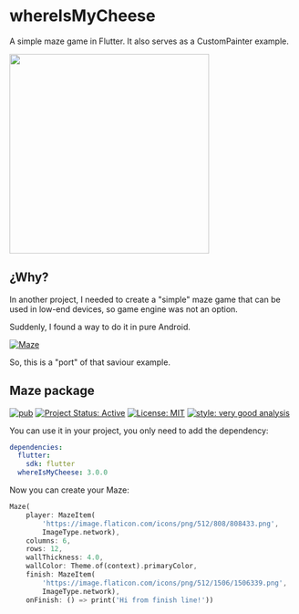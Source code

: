 # whereIsMyCheese

A simple maze game in Flutter. It also serves as a CustomPainter example.

<img src="https://raw.githubusercontent.com/pblinux/maze/package/img/maze.png" height="350">

## ¿Why?

In another project, I needed to create a "simple" maze game that can be used in low-end devices, so game engine was not an option.

Suddenly, I found a way to do it in pure Android.

[![Maze](https://img.youtube.com/vi/I9lTBTAk5MU/0.jpg)](https://www.youtube.com/watch?v=I9lTBTAk5MU)

So, this is a "port" of that saviour example.

## Maze package

[![pub](https://img.shields.io/badge/pub-3.0.0-blue)](https://pub.dev/packages/maze)
[![Project Status: Active](https://www.repostatus.org/badges/latest/active.svg)](https://www.repostatus.org/#active)
[![License: MIT](https://img.shields.io/badge/license-MIT-blue.svg)](https://opensource.org/licenses/MIT)
[![style: very good analysis](https://img.shields.io/badge/style-very_good_analysis-B22C89.svg)](https://pub.dev/packages/very_good_analysis)

You can use it in your project, you only need to add the dependency:

```yaml
dependencies:
  flutter:
    sdk: flutter
  whereIsMyCheese: 3.0.0
```

Now you can create your Maze:

```dart
Maze(
    player: MazeItem(
        'https://image.flaticon.com/icons/png/512/808/808433.png',
        ImageType.network),
    columns: 6,
    rows: 12,
    wallThickness: 4.0,
    wallColor: Theme.of(context).primaryColor,
    finish: MazeItem(
        'https://image.flaticon.com/icons/png/512/1506/1506339.png',
        ImageType.network),
    onFinish: () => print('Hi from finish line!'))
```


